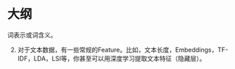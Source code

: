 # 大纲

词表示或词含义。



2. 对于文本数据，有一些常规的Feature。比如，文本长度，Embeddings，TF-IDF，LDA，LSI等，你甚至可以用深度学习提取文本特征（隐藏层）。
